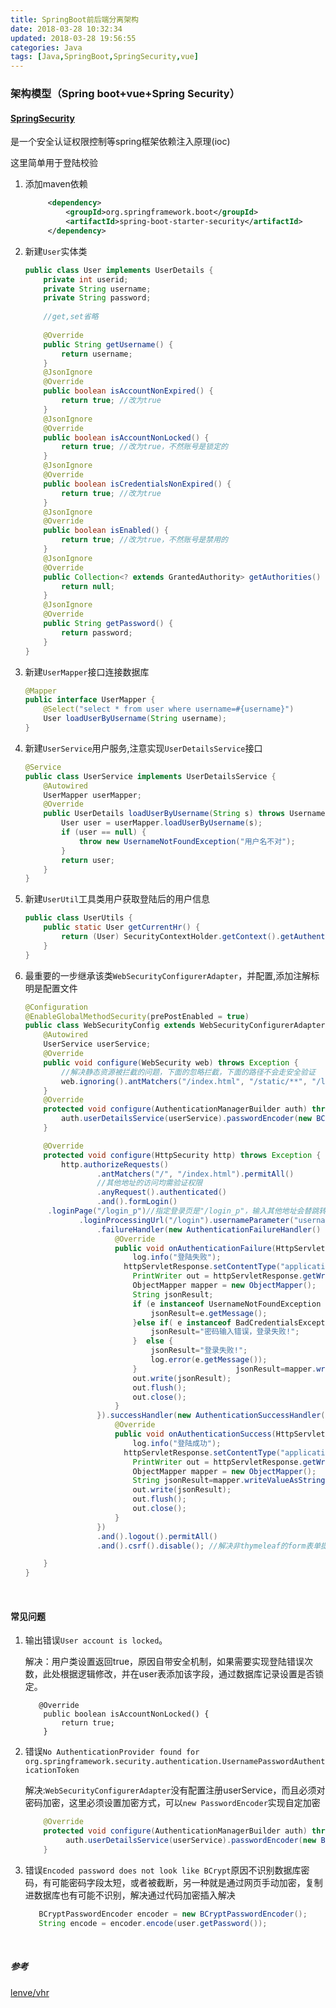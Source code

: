 ```yaml
---
title: SpringBoot前后端分离架构
date: 2018-03-28 10:32:34
updated: 2018-03-28 19:56:55
categories: Java
tags: [Java,SpringBoot,SpringSecurity,vue]
---
```


### 架构模型（**Spring boot+vue+Spring Security**）

#### [SpringSecurity](https://vincentmi.gitbooks.io/spring-security-reference-zh/content/1_introduction.html)

是一个安全认证权限控制等spring框架依赖注入原理(ioc)

这里简单用于登陆校验

1. 添加maven依赖

   ```Xml
   		<dependency>
   			<groupId>org.springframework.boot</groupId>
   			<artifactId>spring-boot-starter-security</artifactId>
   		</dependency>
   ```


2. 新建`User`实体类

   ```java
   public class User implements UserDetails {
       private int userid;
       private String username;
       private String password;
   	
       //get,set省略
       
       @Override
       public String getUsername() {
           return username;
       }
       @JsonIgnore
       @Override
       public boolean isAccountNonExpired() {
           return true; //改为true
       }
       @JsonIgnore
       @Override
       public boolean isAccountNonLocked() {
           return true; //改为true，不然账号是锁定的
       }
       @JsonIgnore
       @Override
       public boolean isCredentialsNonExpired() {
           return true; //改为true
       }
       @JsonIgnore
       @Override
       public boolean isEnabled() {
           return true; //改为true，不然账号是禁用的
       }
       @JsonIgnore
       @Override
       public Collection<? extends GrantedAuthority> getAuthorities() {
           return null;
       }
       @JsonIgnore
       @Override
       public String getPassword() {
           return password;
       }
   }
   ```

3. 新建`UserMapper`接口连接数据库

   ```Java
   @Mapper
   public interface UserMapper {
       @Select("select * from user where username=#{username}")
       User loadUserByUsername(String username);
   }
   ```

4. 新建`UserService`用户服务,注意实现`UserDetailsService`接口

   ```Java
   @Service
   public class UserService implements UserDetailsService {
       @Autowired
       UserMapper userMapper;
       @Override
       public UserDetails loadUserByUsername(String s) throws UsernameNotFoundException {
           User user = userMapper.loadUserByUsername(s);
           if (user == null) {
               throw new UsernameNotFoundException("用户名不对");
           }
           return user;
       }
   }
   ```

5. 新建`UserUtil`工具类用户获取登陆后的用户信息

   ```java
   public class UserUtils {
       public static User getCurrentHr() {
           return (User) SecurityContextHolder.getContext().getAuthentication().getPrincipal();
       }
   }
   ```

6. 最重要的一步继承该类`WebSecurityConfigurerAdapter`，并配置,添加注解标明是配置文件

   ```Java
   @Configuration
   @EnableGlobalMethodSecurity(prePostEnabled = true)
   public class WebSecurityConfig extends WebSecurityConfigurerAdapter {
       @Autowired
       UserService userService;
       @Override
       public void configure(WebSecurity web) throws Exception {
           //解决静态资源被拦截的问题，下面的忽略拦截，下面的路径不会走安全验证
           web.ignoring().antMatchers("/index.html", "/static/**", "/login_p","/user/register");
       }
       @Override
       protected void configure(AuthenticationManagerBuilder auth) throws Exception {
           auth.userDetailsService(userService).passwordEncoder(new BCryptPasswordEncoder());//配置用户登陆服务，并配置密码加密方式，这里可以自定义加密方式
       }

       @Override
       protected void configure(HttpSecurity http) throws Exception {
           http.authorizeRequests()
                   .antMatchers("/", "/index.html").permitAll()
                   //其他地址的访问均需验证权限
                   .anyRequest().authenticated()
                   .and().formLogin()
        .loginPage("/login_p")//指定登录页是"/login_p"，输入其他地址会替跳转到该页面
               .loginProcessingUrl("/login").usernameParameter("username").passwordParameter("password").permitAll() //指定登陆接口，只能用表单，如果要json请求要添加过滤器
                   .failureHandler(new AuthenticationFailureHandler() {
                       @Override
                       public void onAuthenticationFailure(HttpServletRequest httpServletRequest, HttpServletResponse httpServletResponse, AuthenticationException e) throws IOException, ServletException {
                           log.info("登陆失败");
                         httpServletResponse.setContentType("application/json;charset=utf-8");
                           PrintWriter out = httpServletResponse.getWriter();
                           ObjectMapper mapper = new ObjectMapper();
                           String jsonResult;
                           if (e instanceof UsernameNotFoundException ){
                               jsonResult=e.getMessage();
                           }else if( e instanceof BadCredentialsException) {
                               jsonResult="密码输入错误，登录失败!";
                           }  else {
                               jsonResult="登录失败!";
                               log.error(e.getMessage());
                           }                      jsonResult=mapper.writeValueAsString(ResultUtil.error(-201,jsonResult));
                           out.write(jsonResult);
                           out.flush();
                           out.close();
                       }
                   }).successHandler(new AuthenticationSuccessHandler() {
                       @Override
                       public void onAuthenticationSuccess(HttpServletRequest httpServletRequest, HttpServletResponse httpServletResponse, Authentication authentication) throws IOException, ServletException {
                           log.info("登陆成功");
                         httpServletResponse.setContentType("application/json;charset=utf-8");
                           PrintWriter out = httpServletResponse.getWriter();
                           ObjectMapper mapper = new ObjectMapper();
                           String jsonResult=mapper.writeValueAsString(ResultUtil.success(UserUtils.getCurrentHr()));
                           out.write(jsonResult);
                           out.flush();
                           out.close();
                       }
                   })
                   .and().logout().permitAll()
                   .and().csrf().disable(); //解决非thymeleaf的form表单提交被拦截问题

       }
   }
   ```

   ​

#### 常见问题

1. 输出错误`User account is locked`。

   解决：用户类设置返回true，原因自带安全机制，如果需要实现登陆错误次数，此处根据逻辑修改，并在user表添加该字段，通过数据库记录设置是否锁定。

   ```
      @Override
       public boolean isAccountNonLocked() {
           return true;
       }
   ```

2. 错误`No AuthenticationProvider found for org.springframework.security.authentication.UsernamePasswordAuthenticationToken`

   解决:`WebSecurityConfigurerAdapter`没有配置注册userService，而且必须对密码加密，这里必须设置加密方式，可以`new PasswordEncoder`实现自定加密

   ```java
       @Override
       protected void configure(AuthenticationManagerBuilder auth) throws Exception {
    		auth.userDetailsService(userService).passwordEncoder(new BCryptPasswordEncoder());
       }
   ```

3. 错误`Encoded password does not look like BCrypt`原因不识别数据库密码，有可能密码字段太短，或者被截断，另一种就是通过网页手动加密，复制进数据库也有可能不识别，解决通过代码加密插入解决

   ```java
      BCryptPasswordEncoder encoder = new BCryptPasswordEncoder();
      String encode = encoder.encode(user.getPassword());
   ```

   ​

##### 参考

[lenve/vhr](https://github.com/lenve/vhr)

[](http://wiki.jikexueyuan.com/project/spring-security/first-experience.html)